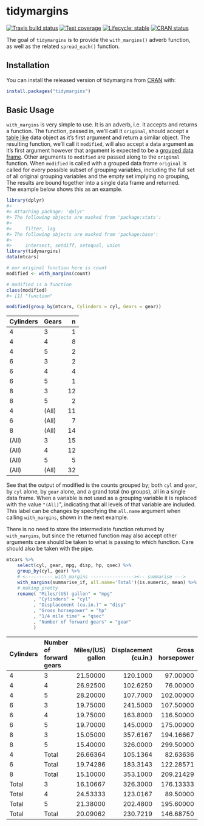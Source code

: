 
<!-- README.md is generated from README.Rmd. Please edit that file -->

# tidymargins

<!-- badges: start -->

[![Travis build
status](https://travis-ci.org/halpo/tidymargins.svg?branch=master)](https://travis-ci.org/halpo/tidymargins)
[![Test
coverage](https://codecov.io/gh/halpo/tidymargins/branch/master/graph/badge.svg)](https://codecov.io/gh/halpo/tidymargins?branch=master)
[![Lifecycle:
stable](https://img.shields.io/badge/lifecycle-stable-brightgreen.svg)](https://www.tidyverse.org/lifecycle/#stable)
[![CRAN
status](https://www.r-pkg.org/badges/version/tidymargins)](https://CRAN.R-project.org/package=tidymargins)
<!-- badges: end -->

The goal of `tidymargins` is to provide the `with_margins()` adverb
function, as well as the related `spread_each()` function.

## Installation

You can install the released version of tidymargins from
[CRAN](https://CRAN.R-project.org) with:

``` r
install.packages("tidymargins")
```

## Basic Usage

`with_margins` is very simple to use. It is an adverb, i.e. it accepts
and returns a function. The function, passed in, we’ll call it
`original`, should accept a [table like](https://tibble.tidyverse.org/)
data object as it’s first argument and return a similar object. The
resulting function, we’ll call it `modified`, will also accept a data
argument as it’s first argument however that argument is expected to be
a [grouped data
frame](https://dplyr.tidyverse.org/reference/group_by.html). Other
arguments to `modified` are passed along to the `original` function.
When `modified` is called with a grouped data frame `original` is called
for every possible subset of grouping variables, including the full set
of all original grouping variables and the empty set implying no
grouping, The results are bound together into a single data frame and
returned.  
The example below shows this as an example.

``` r
library(dplyr)
#> 
#> Attaching package: 'dplyr'
#> The following objects are masked from 'package:stats':
#> 
#>     filter, lag
#> The following objects are masked from 'package:base':
#> 
#>     intersect, setdiff, setequal, union
library(tidymargins)
data(mtcars)

# our original function here is count
modified <- with_margins(count)

# modified is a function 
class(modified)
#> [1] "function"

modified(group_by(mtcars, Cylinders = cyl, Gears = gear))
```

| Cylinders | Gears |  n |
| :-------- | :---- | -: |
| 4         | 3     |  1 |
| 4         | 4     |  8 |
| 4         | 5     |  2 |
| 6         | 3     |  2 |
| 6         | 4     |  4 |
| 6         | 5     |  1 |
| 8         | 3     | 12 |
| 8         | 5     |  2 |
| 4         | (All) | 11 |
| 6         | (All) |  7 |
| 8         | (All) | 14 |
| (All)     | 3     | 15 |
| (All)     | 4     | 12 |
| (All)     | 5     |  5 |
| (All)     | (All) | 32 |

See that the output of modified is the counts grouped by; both `cyl` and
`gear`, by `cyl` alone, by `gear` alone, and a grand total (no groups),
all in a single data frame. When a variable is not used as a grouping
variable it is replaced with the value `"(All)`", indicating that all
levels of that variable are included. This label can be changes by
specifying the `all.name` argument when calling `with_margins`, shown in
the next example.

There is no need to store the intermediate function returned by
`with_margins`, but since the returned function may also accept other
arguments care should be taken to what is passing to which function.
Care should also be taken with the pipe.

``` r
mtcars %>% 
    select(cyl, gear, mpg, disp, hp, qsec) %>% 
    group_by(cyl, gear) %>% 
    # <---------- with_margins ----------------><-- summarise --->
    with_margins(summarise_if, all.name='Total')(is.numeric, mean) %>% 
    # making pretty
    rename( "Miles/(US) gallon" = "mpg"
          , "Cylinders" = "cyl"
          , "Displacement (cu.in.)" = "disp"
          , "Gross horsepower" = "hp"
          , "1/4 mile time" = "qsec"
          , "Number of forward gears" = "gear"
          )
```

| Cylinders | Number of forward gears | Miles/(US) gallon | Displacement (cu.in.) | Gross horsepower | 1/4 mile time |
| :-------- | :---------------------- | ----------------: | --------------------: | ---------------: | ------------: |
| 4         | 3                       |          21.50000 |              120.1000 |         97.00000 |      20.01000 |
| 4         | 4                       |          26.92500 |              102.6250 |         76.00000 |      19.61250 |
| 4         | 5                       |          28.20000 |              107.7000 |        102.00000 |      16.80000 |
| 6         | 3                       |          19.75000 |              241.5000 |        107.50000 |      19.83000 |
| 6         | 4                       |          19.75000 |              163.8000 |        116.50000 |      17.67000 |
| 6         | 5                       |          19.70000 |              145.0000 |        175.00000 |      15.50000 |
| 8         | 3                       |          15.05000 |              357.6167 |        194.16667 |      17.14250 |
| 8         | 5                       |          15.40000 |              326.0000 |        299.50000 |      14.55000 |
| 4         | Total                   |          26.66364 |              105.1364 |         82.63636 |      19.13727 |
| 6         | Total                   |          19.74286 |              183.3143 |        122.28571 |      17.97714 |
| 8         | Total                   |          15.10000 |              353.1000 |        209.21429 |      16.77214 |
| Total     | 3                       |          16.10667 |              326.3000 |        176.13333 |      17.69200 |
| Total     | 4                       |          24.53333 |              123.0167 |         89.50000 |      18.96500 |
| Total     | 5                       |          21.38000 |              202.4800 |        195.60000 |      15.64000 |
| Total     | Total                   |          20.09062 |              230.7219 |        146.68750 |      17.84875 |
